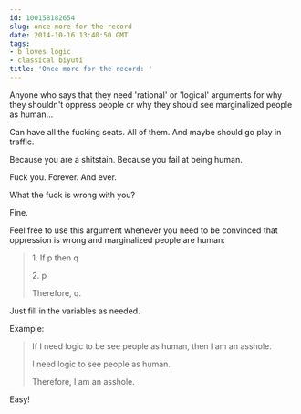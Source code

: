 ```yaml
---
id: 100158182654
slug: once-more-for-the-record
date: 2014-10-16 13:40:50 GMT
tags:
- b loves logic
- classical biyuti
title: 'Once more for the record: '
---
```

<p>Anyone who says that they need 'rational' or 'logical' arguments for why they shouldn't oppress people or why they should see marginalized people as human...</p>&#13;
<p>Can have all the fucking seats. All of them. And maybe should go play in traffic.</p>&#13;
<p>Because you are a shitstain. Because you fail at being human.</p>&#13;
<p>Fuck you. Forever. And ever.</p>&#13;
<p>What the fuck is wrong with you?</p>&#13;
<p>Fine.</p>&#13;
<p>Feel free to use this argument whenever you need to be convinced that oppression is wrong and marginalized people are human:</p>&#13;
<blockquote>&#13;
<p>1. If p then q</p>&#13;
<p>2. p</p>&#13;
<p>Therefore, q.</p>&#13;
</blockquote>&#13;
<p>Just fill in the variables as needed.</p>&#13;
<p>Example:</p>&#13;
<blockquote>&#13;
<p>If I need logic to be see people as human, then I am an asshole.</p>&#13;
<p>I need logic to see people as human.</p>&#13;
<p>Therefore, I am an asshole.</p>&#13;
</blockquote>&#13;
<p>Easy! </p>